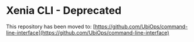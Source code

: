 # Xenia CLI - Deprecated

This repository has been moved to: [https://github.com/UbiOps/command-line-interface](https://github.com/UbiOps/command-line-interface)
